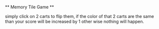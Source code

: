
** Memory Tile Game **

simply click on 2 carts to flip them, if the color of that 2 carts are the same than
your score will be increased by 1 other wise nothing will happen.
